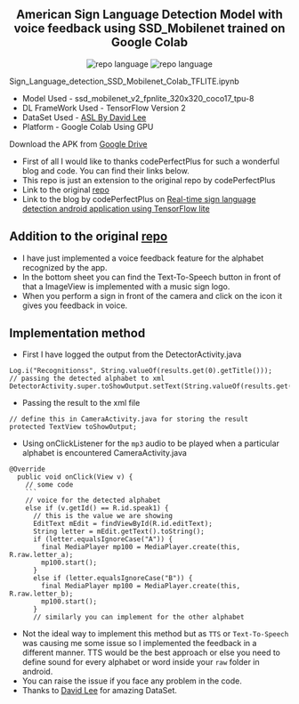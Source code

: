 <p align="center">
  <h2 align="center">American Sign Language Detection Model with voice feedback using SSD_Mobilenet trained on Google Colab</h2>
</p>

<p align="center">
<img src="https://img.shields.io/badge/Python-3.8.5-lightgrey?style=for-the-badge" alt="repo language">
<img src="https://img.shields.io/badge/Java-Android-lightgrey?style=for-the-badge" alt="repo language">

Sign_Language_detection_SSD_Mobilenet_Colab_TFLITE.ipynb

- Model Used - ssd_mobilenet_v2_fpnlite_320x320_coco17_tpu-8
- DL FrameWork Used - TensorFlow Version 2
- DataSet Used - [ASL By David Lee](https://app.roboflow.com/dataset/american-sign-language-letters-14kx4/)
- Platform - Google Colab Using GPU

Download the APK from [Google Drive](https://drive.google.com/file/d/1C2IDptaM8lSLHeJG_E4LT8Im0ZukaZFa/view)

- First of all I would like to thanks codePerfectPlus for such a wonderful blog and code. You can find their links below.
- This repo is just an extension to the original repo by codePerfectPlus 
- Link to the original [repo](https://github.com/codePerfectPlus/ASL) 
- Link to the blog by codePerfectPlus on [Real-time sign language detection android application using TensorFlow lite](https://dev.to/codeperfectplus/real-time-sign-language-detection-android-application-using-tensorflow-lite-2d9g)

## Addition to the original [repo](https://github.com/codePerfectPlus/ASL)
- I have just implemented a voice feedback feature for the alphabet recognized by the app.
- In the bottom sheet you can find the Text-To-Speech button in front of that a ImageView is implemented with a music sign logo.
- When you perform a sign in front of the camera and click on the icon it gives you feedback in voice.

## Implementation method
- First I have logged the output from the DetectorActivity.java
```
Log.i("Recognitionss", String.valueOf(results.get(0).getTitle()));
// passing the detected alphabet to xml
DetectorActivity.super.toShowOutput.setText(String.valueOf(results.get(0).getTitle()));
```
- Passing the result to the xml file
```
// define this in CameraActivity.java for storing the result
protected TextView toShowOutput;
```
- Using onClickListener for the ```mp3``` audio to be played when a particular alphabet is encountered
CameraActivity.java
```
@Override
  public void onClick(View v) {
    // some code
    ```
    // voice for the detected alphabet
    else if (v.getId() == R.id.speak1) {
      // this is the value we are showing
      EditText mEdit = findViewById(R.id.editText);
      String letter = mEdit.getText().toString();
      if (letter.equalsIgnoreCase("A")) {
        final MediaPlayer mp100 = MediaPlayer.create(this, R.raw.letter_a);
        mp100.start();
      }
      else if (letter.equalsIgnoreCase("B")) {
        final MediaPlayer mp100 = MediaPlayer.create(this, R.raw.letter_b);
        mp100.start();
      }
      // similarly you can implement for the other alphabet
```
- Not the ideal way to implement this method but as ```TTS``` or ```Text-To-Speech``` was causing me some issue so I implemented the feedback in a different manner. TTS would be the best approach or else you need to define sound for every alphabet or word inside your ```raw``` folder in android.
- You can raise the issue if you face any problem in the code.
- Thanks to [David Lee](https://www.linkedin.com/in/daviddaeshinlee/) for amazing DataSet.
